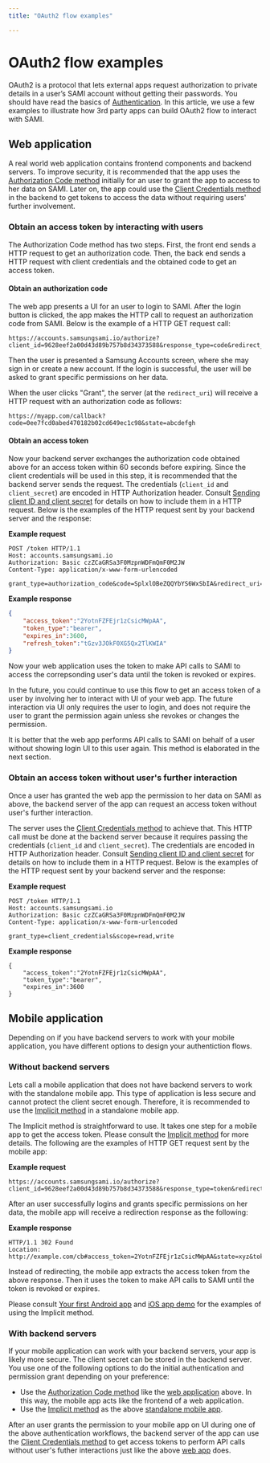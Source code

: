 ```yaml
---
title: "OAuth2 flow examples"

---
```


# OAuth2 flow examples 

OAuth2 is a protocol that lets external apps request authorization to private details in a user’s SAMI account without getting their passwords. You should have read the basics of [Authentication](/sami/sami-documentation/authentication.html). In this article, we use a few examples to illustrate how 3rd party apps can build OAuth2 flow to interact with SAMI.

## Web application

A real world web application contains frontend components and backend servers. To improve security, it is recommended that the app uses the [Authorization Code method](/sami/sami-documentation/authentication.html#authorization-code-method) initially for an user to grant the app to access to her data on SAMI. Later on, the app could use the [Client Credentials method](/sami/sami-documentation/authentication.html#client-credentials-method) in the backend to get tokens to access the data without requiring users' further involvement.

### Obtain an access token by interacting with users

The Authorization Code method has two steps. First, the front end sends a HTTP request to get an authorization code. Then, the back end sends a HTTP request with client credentials and the obtained code to get an access token. 

#### Obtain an authorization code

The web app presents a UI for an user to login to SAMI. After the login button is clicked, the app makes the HTTP call to request an authorization code from SAMI. Below is the example of a HTTP GET request call:

    https://accounts.samsungsami.io/authorize?client_id=9628eef2a00d43d89b757b8d34373588&response_type=code&redirect_uri=https://myapp.com/callback&state=abcdefgh&scope=read,write

Then the user is presented a Samsung Accounts screen, where she may sign in or create a new account. If the login is successful, the user will be asked to grant specific permissions on her data.

When the user clicks "Grant", the server (at the `redirect_uri`) will receive a HTTP request with an authorization code as follows:

    https://myapp.com/callback?code=0ee7fcd0abed470182b02cd649ec1c98&state=abcdefgh

#### Obtain an access token

Now your backend server exchanges the authorization code obtained above for an access token within 60 seconds before expiring. Since the client credentials will be used in this step, it is recommended that the backend server sends the request. The credentials (`client_id` and `client_secret`) are encoded in HTTP Authorization header. Consult [Sending client ID and client secret](/sami/sami-documentation/authentication.html#sending-clientid-and-clientsecret) for details on how to include them in a HTTP request. Below is the examples of the HTTP request sent by your backend server and the response:

**Example request** 

~~~
POST /token HTTP/1.1
Host: accounts.samsungsami.io
Authorization: Basic czZCaGRSa3F0MzpnWDFmQmF0M2JW
Content-Type: application/x-www-form-urlencoded

grant_type=authorization_code&code=SplxlOBeZQQYbYS6WxSbIA&redirect_uri=https://myapp.com/callback&state=abcdefgh&scope=read,write
~~~

**Example response** 

~~~~json
{
    "access_token":"2YotnFZFEjr1zCsicMWpAA",
    "token_type":"bearer",
    "expires_in":3600,
    "refresh_token":"tGzv3JOkF0XG5Qx2TlKWIA"
}
~~~~

Now your web application uses the token to make API calls to SAMI to access the correpsonding user's data until the token is revoked or expires.

In the future, you could continue to use this flow to get an access token of a user by involving her to interact with UI of your web app. The future interaction via UI only requires the user to login, and does not require the user to grant the permission again unless she revokes or changes the permission.

It is better that the web app performs API calls to SAMI on behalf of a user without showing login UI to this user again. This method is elaborated in the next section.

### Obtain an access token without user's further interaction

Once a user has granted the web app the permission to her data on SAMI as above, the backend server of the app can request an access token without user's further interaction. 

The server uses the [Client Credentials method](/sami/sami-documentation/authentication.html#client-credentials-method) to achieve that. This HTTP call must be done at the backend server because it requires passing the credentials (`client_id` and `client_secret`). The credentials are encoded in HTTP Authorization header. Consult [Sending client ID and client secret](/sami/sami-documentation/authentication.html#sending-clientid-and-clientsecret) for details on how to include them in a HTTP request. Below is the examples of the HTTP request sent by your backend server and the response:

**Example request**

~~~ 
POST /token HTTP/1.1
Host: accounts.samsungsami.io
Authorization: Basic czZCaGRSa3F0MzpnWDFmQmF0M2JW
Content-Type: application/x-www-form-urlencoded

grant_type=client_credentials&scope=read,write
~~~

**Example response**

~~~~
{
    "access_token":"2YotnFZFEjr1zCsicMWpAA",
    "token_type":"bearer",
    "expires_in":3600
}
~~~~

## Mobile application

Depending on if you have backend servers to work with your mobile application, you have different options to design your authentiction flows.

### Without backend servers

Lets call a mobile application that does not have backend servers to work with the standalone mobile app. This type of application is less secure and cannot protect the client secret enough. Therefore, it is recommended to use the [Implicit method](/sami/sami-documentation/authentication.html#implicit-method) in a standalone mobile app.

The Implicit method is straightforward to use. It takes one step for a mobile app to get the access token. Please consult the [Implicit method](/sami/sami-documentation/authentication.html#implicit-method) for more details. The following are the examples of HTTP GET request sent by the mobile app:

**Example request**

    https://accounts.samsungsami.io/authorize?client_id=9628eef2a00d43d89b757b8d34373588&response_type=token&redirect_uri=https://myapp.com/callback&state=abcdefgh&scope=read,write

After an user successfully logins and grants specific permissions on her data, the mobile app will receive a redirection response as the following:

**Example response**

~~~~ 
HTTP/1.1 302 Found
Location: http://example.com/cb#access_token=2YotnFZFEjr1zCsicMWpAA&state=xyz&token_type=bearer&expires_in=7200
~~~~

Instead of redirecting, the mobile app extracts the access token from the above response. Then it uses the token to make API calls to SAMI until the token is revoked or expires.

Please consult [Your first Android app](/sami/demos-tools/your-first-android-app.html) and [iOS app demo](https://github.com/samsungsamiio/sami-ios-demo) for the examples of using the Implicit method.

### With backend servers

If your mobile application can work with your backend servers, your app is likely more secure. The client secret can be stored in the backend server. You use one of the following options to do the initial authentication and permission grant depending on your preference:

- Use the [Authorization Code method](/sami/sami-documentation/authentication.html#authorization-code-method) like the [web application](#web-application) above. In this way, the mobile app acts like the frontend of a web application.
- Use the [Implicit method](/sami/sami-documentation/authentication.html#implicit-method) as the above [standalone mobile app](#without-backend-servers).

After an user grants the permission to your mobile app on UI during one of the above authentication workflows, the backend server of the app can use the [Client Credentials method](/sami/sami-documentation/authentication.html#client-credentials-method) to get access tokens to perform API calls without user's futher interactions just like the above [web app](#obtain-an-access-token-without-users-further-interaction) does.
